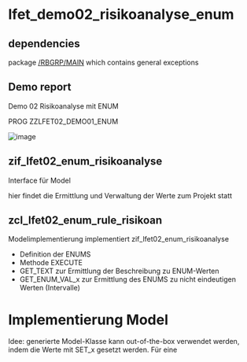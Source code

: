 # lfet_demo02_risikoanalyse_enum

## dependencies

package [/RBGRP/MAIN](https://github.com/Ennowulff/rbgrp-main) which contains general exceptions

## Demo report 

Demo 02 Risikoanalyse mit ENUM

PROG ZZLFET02_DEMO01_ENUM

![image](https://github.com/user-attachments/assets/d8f9df56-fba3-489b-bc1c-36918d4a4625)


## zif_lfet02_enum_risikoanalyse

Interface für Model

hier findet die Ermittlung und Verwaltung der Werte zum Projekt statt

## zcl_lfet02_enum_rule_risikoan

Modelimplementierung
implementiert zif_lfet02_enum_risikoanalyse

- Definition der ENUMS
- Methode EXECUTE
- GET_TEXT zur Ermittlung der Beschreibung zu ENUM-Werten
- GET_ENUM_VAL_x zur Ermittlung des ENUMS zu nicht eindeutigen Werten (Intervalle)

# Implementierung Model

Idee: generierte Model-Klasse kann out-of-the-box verwendet werden, indem die Werte mit SET_x gesetzt werden.
Für eine 
